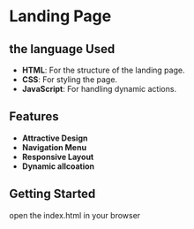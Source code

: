 # Landing Page 

## the language  Used
- **HTML**: For the structure of the landing page.
- **CSS**: For styling the page.
- **JavaScript**: For handling dynamic actions.

## Features

- **Attractive Design**
- **Navigation Menu**
- **Responsive Layout**
- **Dynamic allcoation**


## Getting Started

open the index.html in your browser 

